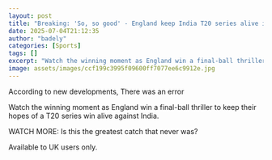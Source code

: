 ```yaml
---
layout: post
title: "Breaking: 'So, so good' - England keep India T20 series alive in dramatic fashion"
date: 2025-07-04T21:12:35
author: "badely"
categories: [Sports]
tags: []
excerpt: "Watch the winning moment as England win a final-ball thriller to keep their hopes of a T20 series win alive against India."
image: assets/images/ccf199c3995f09600ff7077ee6c9912e.jpg
---
```


According to new developments, There was an error

Watch the winning moment as England win a final-ball thriller to keep their hopes of a T20 series win alive against India.

WATCH MORE: Is this the greatest catch that never was?

Available to UK users only.

